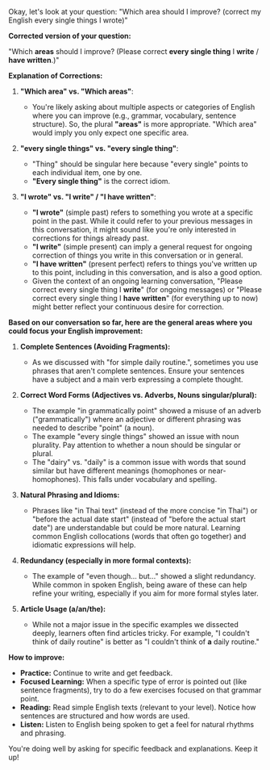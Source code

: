 Okay, let's look at your question: "Which area should I improve? (correct my English every single things I wrote)"

**Corrected version of your question:**

"Which **areas** should I improve? (Please correct **every single thing** I **write** / **have written**.)"

**Explanation of Corrections:**

1. **"Which area" vs. "Which areas"**:
    
    - You're likely asking about multiple aspects or categories of English where you can improve (e.g., grammar, vocabulary, sentence structure). So, the plural **"areas"** is more appropriate. "Which area" would imply you only expect one specific area.
2. **"every single things" vs. "every single thing"**:
    
    - "Thing" should be singular here because "every single" points to each individual item, one by one.
    - **"Every single thing"** is the correct idiom.
3. **"I wrote" vs. "I write" / "I have written"**:
    
    - **"I wrote"** (simple past) refers to something you wrote at a specific point in the past. While it could refer to your previous messages in this conversation, it might sound like you're only interested in corrections for things already past.
    - **"I write"** (simple present) can imply a general request for ongoing correction of things you write in this conversation or in general.
    - **"I have written"** (present perfect) refers to things you've written up to this point, including in this conversation, and is also a good option.
    - Given the context of an ongoing learning conversation, "Please correct every single thing I **write**" (for ongoing messages) or "Please correct every single thing I **have written**" (for everything up to now) might better reflect your continuous desire for correction.

**Based on our conversation so far, here are the general areas where you could focus your English improvement:**

1. **Complete Sentences (Avoiding Fragments):**
    
    - As we discussed with "for simple daily routine.", sometimes you use phrases that aren't complete sentences. Ensure your sentences have a subject and a main verb expressing a complete thought.
2. **Correct Word Forms (Adjectives vs. Adverbs, Nouns singular/plural):**
    
    - The example "in grammatically point" showed a misuse of an adverb ("grammatically") where an adjective or different phrasing was needed to describe "point" (a noun).
    - The example "every single things" showed an issue with noun plurality. Pay attention to whether a noun should be singular or plural.
    - The "dairy" vs. "daily" is a common issue with words that sound similar but have different meanings (homophones or near-homophones). This falls under vocabulary and spelling.
3. **Natural Phrasing and Idioms:**
    
    - Phrases like "in Thai text" (instead of the more concise "in Thai") or "before the actual date start" (instead of "before the actual start date") are understandable but could be more natural. Learning common English collocations (words that often go together) and idiomatic expressions will help.
4. **Redundancy (especially in more formal contexts):**
    
    - The example of "even though... but..." showed a slight redundancy. While common in spoken English, being aware of these can help refine your writing, especially if you aim for more formal styles later.
5. **Article Usage (a/an/the):**
    
    - While not a major issue in the specific examples we dissected deeply, learners often find articles tricky. For example, "I couldn't think of daily routine" is better as "I couldn't think of **a** daily routine."

**How to improve:**

- **Practice:** Continue to write and get feedback.
- **Focused Learning:** When a specific type of error is pointed out (like sentence fragments), try to do a few exercises focused on that grammar point.
- **Reading:** Read simple English texts (relevant to your level). Notice how sentences are structured and how words are used.
- **Listen:** Listen to English being spoken to get a feel for natural rhythms and phrasing.

You're doing well by asking for specific feedback and explanations. Keep it up!